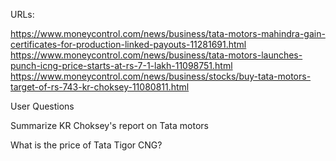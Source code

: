 URLs:

   https://www.moneycontrol.com/news/business/tata-motors-mahindra-gain-certificates-for-production-linked-payouts-11281691.html
   https://www.moneycontrol.com/news/business/tata-motors-launches-punch-icng-price-starts-at-rs-7-1-lakh-11098751.html
   https://www.moneycontrol.com/news/business/stocks/buy-tata-motors-target-of-rs-743-kr-choksey-11080811.html

User Questions

Summarize KR Choksey's report on Tata motors

What is the price of Tata Tigor CNG?


